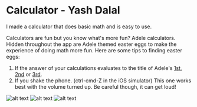 # Calculator - Yash Dalal

I made a calculator that does basic math and is easy to use.  

Calculators are fun but you know what's more fun? Adele calculators. Hidden throughout the app are Adele themed easter eggs to make the experience of doing math more fun. Here are some tips to finding easter eggs:

1. If the answer of your calculations evaluates to the title of Adele's [1st](https://en.wikipedia.org/wiki/19_(Adele_album)), [2nd](https://en.wikipedia.org/wiki/21_(Adele_album)) or [3rd](https://en.wikipedia.org/wiki/25_(Adele_album)).
2. If you shake the phone. (ctrl-cmd-Z in the iOS simulator) This one works best with the volume turned up. Be careful though, it can get loud!


![alt text](https://github.com/yashdalal/ZapposCalculatorYashDalal/blob/master/ZapposCalculator/zappos1.png "Calculator screenshot 1")
![alt text](https://github.com/yashdalal/ZapposCalculatorYashDalal/blob/master/ZapposCalculator/zappos2.png "Calculator screenshot 2")
![alt text](https://github.com/yashdalal/ZapposCalculatorYashDalal/blob/master/ZapposCalculator/zappos3.png "Calculator screenshot 3")
